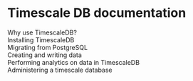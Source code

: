 <h1>Timescale DB documentation</h1>

<div class="test-chooser__cyoa-menu">

<div class="cyoa-button">
  <div class="test-chooser__cyoa-menu-label">Why use TimescaleDB?</div>
</div>

<div class="cyoa-button">
  <div class="test-chooser__cyoa-menu-label">Installing TimescaleDB</div>
</div>

<div class="cyoa-button">
  <div class="test-chooser__cyoa-menu-label">Migrating from PostgreSQL</div>
</div>

</div>

<div class="test-chooser__cyoa-menu">

<div class="cyoa-button">
  <div class="test-chooser__cyoa-menu-label">Creating and writing data</div>
</div>

<div class="cyoa-button">
  <div class="test-chooser__cyoa-menu-label">Performing analytics on data in TimescaleDB</div>
</div>

<div class="cyoa-button">
  <div class="test-chooser__cyoa-menu-label">Administering a timescale database</div>
</div>

</div>
